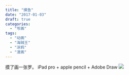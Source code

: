 ```yaml
---
title: "摸鱼"
date: "2017-01-03"
draft: true
categories: 
  - "写画"
tags: 
  - "动画"
  - "海贼王"
  - "涂鸦"
  - "漫画"
---
```


摸了画一张罗。 iPad pro + apple pencil + Adobe Draw ![](http://ww1.sinaimg.cn/large/006tNc79gw1fbdu22a08aj316o1kw78v.jpg)
